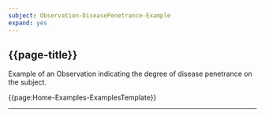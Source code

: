 ```yaml
---
subject: Observation-DiseasePenetrance-Example
expand: yes
---
```


## {{page-title}}

Example of an Observation indicating the degree of disease penetrance on the subject.


{{page:Home-Examples-ExamplesTemplate}}

---